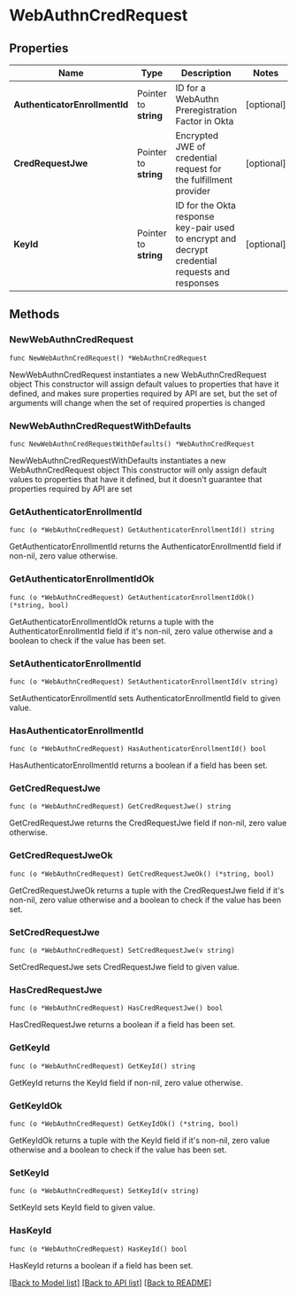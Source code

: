 # WebAuthnCredRequest

## Properties

Name | Type | Description | Notes
------------ | ------------- | ------------- | -------------
**AuthenticatorEnrollmentId** | Pointer to **string** | ID for a WebAuthn Preregistration Factor in Okta | [optional] 
**CredRequestJwe** | Pointer to **string** | Encrypted JWE of credential request for the fulfillment provider | [optional] 
**KeyId** | Pointer to **string** | ID for the Okta response key-pair used to encrypt and decrypt credential requests and responses | [optional] 

## Methods

### NewWebAuthnCredRequest

`func NewWebAuthnCredRequest() *WebAuthnCredRequest`

NewWebAuthnCredRequest instantiates a new WebAuthnCredRequest object
This constructor will assign default values to properties that have it defined,
and makes sure properties required by API are set, but the set of arguments
will change when the set of required properties is changed

### NewWebAuthnCredRequestWithDefaults

`func NewWebAuthnCredRequestWithDefaults() *WebAuthnCredRequest`

NewWebAuthnCredRequestWithDefaults instantiates a new WebAuthnCredRequest object
This constructor will only assign default values to properties that have it defined,
but it doesn't guarantee that properties required by API are set

### GetAuthenticatorEnrollmentId

`func (o *WebAuthnCredRequest) GetAuthenticatorEnrollmentId() string`

GetAuthenticatorEnrollmentId returns the AuthenticatorEnrollmentId field if non-nil, zero value otherwise.

### GetAuthenticatorEnrollmentIdOk

`func (o *WebAuthnCredRequest) GetAuthenticatorEnrollmentIdOk() (*string, bool)`

GetAuthenticatorEnrollmentIdOk returns a tuple with the AuthenticatorEnrollmentId field if it's non-nil, zero value otherwise
and a boolean to check if the value has been set.

### SetAuthenticatorEnrollmentId

`func (o *WebAuthnCredRequest) SetAuthenticatorEnrollmentId(v string)`

SetAuthenticatorEnrollmentId sets AuthenticatorEnrollmentId field to given value.

### HasAuthenticatorEnrollmentId

`func (o *WebAuthnCredRequest) HasAuthenticatorEnrollmentId() bool`

HasAuthenticatorEnrollmentId returns a boolean if a field has been set.

### GetCredRequestJwe

`func (o *WebAuthnCredRequest) GetCredRequestJwe() string`

GetCredRequestJwe returns the CredRequestJwe field if non-nil, zero value otherwise.

### GetCredRequestJweOk

`func (o *WebAuthnCredRequest) GetCredRequestJweOk() (*string, bool)`

GetCredRequestJweOk returns a tuple with the CredRequestJwe field if it's non-nil, zero value otherwise
and a boolean to check if the value has been set.

### SetCredRequestJwe

`func (o *WebAuthnCredRequest) SetCredRequestJwe(v string)`

SetCredRequestJwe sets CredRequestJwe field to given value.

### HasCredRequestJwe

`func (o *WebAuthnCredRequest) HasCredRequestJwe() bool`

HasCredRequestJwe returns a boolean if a field has been set.

### GetKeyId

`func (o *WebAuthnCredRequest) GetKeyId() string`

GetKeyId returns the KeyId field if non-nil, zero value otherwise.

### GetKeyIdOk

`func (o *WebAuthnCredRequest) GetKeyIdOk() (*string, bool)`

GetKeyIdOk returns a tuple with the KeyId field if it's non-nil, zero value otherwise
and a boolean to check if the value has been set.

### SetKeyId

`func (o *WebAuthnCredRequest) SetKeyId(v string)`

SetKeyId sets KeyId field to given value.

### HasKeyId

`func (o *WebAuthnCredRequest) HasKeyId() bool`

HasKeyId returns a boolean if a field has been set.


[[Back to Model list]](../README.md#documentation-for-models) [[Back to API list]](../README.md#documentation-for-api-endpoints) [[Back to README]](../README.md)


